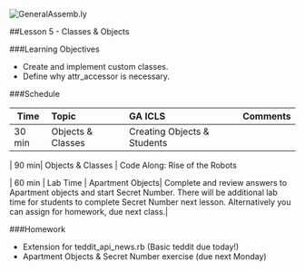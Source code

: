 ![GeneralAssemb.ly](../assets/ICL_icons/instr_agenda.png)

##Lesson 5 - Classes & Objects


###Learning Objectives

-	Create and implement custom classes.
-	Define why attr_accessor is necessary.


###Schedule


| Time        | Topic| GA ICLS| Comments |
| ------------- |:-------------|:-------------------|:-------------------|
| 30 min | Objects & Classes | Creating Objects & Students |

| 90 min| Objects & Classes | Code Along: Rise of the Robots 

| 60 min | Lab Time | Apartment Objects| Complete and review answers to Apartment objects and start Secret Number. There will be additional lab time for students to complete Secret Number next lesson. Alternatively you can assign for homework, due next class.|



###Homework

-  Extension for teddit_api_news.rb (Basic teddit due today!)
-  Apartment Objects & Secret Number exercise (due next Monday)




